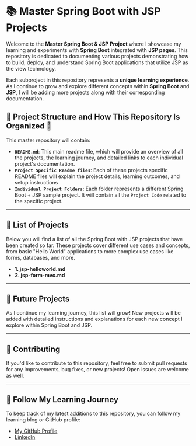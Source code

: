 # 📚 Master Spring Boot with JSP Projects

Welcome to the **Master Spring Boot & JSP Project** where I showcase my learning and experiments with **Spring Boot** integrated with **JSP pages**. This repository is dedicated to documenting various projects demonstrating how to build, deploy, and understand Spring Boot applications that utilize JSP as the view technology.

Each subproject in this repository represents a **unique learning experience**. As I continue to grow and explore different concepts within **Spring Boot** and **JSP**, I will be adding more projects along with their corresponding documentation.

## 📝 Project Structure and How This Repository Is Organized 🚀

This master repository will contain:

- **`README.md`**: This main readme file, which will provide an overview of all the projects, the learning journey, and detailed links to each individual project's documentation.
- **`Project Specific Readme files`**: Each of these projects specific README files will explain the project details, learning outcomes, and setup instructions
- **`Individual Project Folders`**: Each folder represents a different Spring Boot + JSP sample project. It will contain all the `Project Code` related to the specific project.


---

## 📂 List of Projects

Below you will find a list of all the Spring Boot with JSP projects that have been created so far. These projects cover different use cases and concepts, from basic "Hello World" applications to more complex use cases like forms, databases, and more.

- **1. jsp-helloworld.md**
- **2. jsp-form-mvc.md**


---

## 📆 Future Projects

As I continue my learning journey, this list will grow! New projects will be added with detailed instructions and explanations for each new concept I explore within Spring Boot and JSP.

---

## 🚨 Contributing

If you'd like to contribute to this repository, feel free to submit pull requests for any improvements, bug fixes, or new projects! Open issues are welcome as well.

---

## 📢 Follow My Learning Journey

To keep track of my latest additions to this repository, you can follow my learning blog or GitHub profile:

- [My GitHub Profile](https://github.com/gauravsaxena1611)
- [LinkedIn](https://www.linkedin.com/in/gaurav-saxena-profile/)
